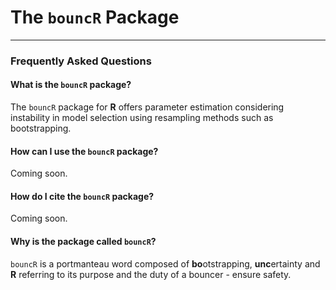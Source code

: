 # The `bouncR` Package
***
### Frequently Asked Questions
#### What is the `bouncR` package?
The `bouncR` package for **R** offers parameter estimation considering instability in model selection using resampling methods such as bootstrapping.
#### How can I use the `bouncR` package?
Coming soon.
#### How do I cite the `bouncR` package?
Coming soon.
#### Why is the package called `bouncR`?
`bouncR` is a portmanteau word composed of **bo**otstrapping, **unc**ertainty and **R** referring to its purpose and the duty of a bouncer - ensure safety. 
